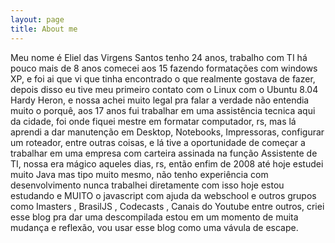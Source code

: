 ```yaml
---
layout: page
title: About me
---
```


Meu nome é Eliel das Virgens Santos tenho 24 anos, trabalho com TI há pouco mais de 8 anos comecei aos 15 fazendo formatações
com windows XP, e foi ai que vi que tinha encontrado o que realmente gostava de fazer, depois disso eu tive meu primeiro contato com o Linux com o Ubuntu 8.04 Hardy Heron, e nossa achei muito legal pra falar a verdade não entendia muito o porquê, aos 17 anos fui trabalhar em uma assistência tecnica aqui da cidade, foi onde fiquei mestre em formatar computador, rs, mas lá aprendi a dar manutenção em Desktop, Notebooks, Impressoras, configurar um roteador, entre outras coisas, e lá tive a oportunidade de começar a trabalhar em uma empresa com carteira assinada na função Assistente de TI, nossa era mágico aqueles dias, rs, então enfim de 2008 até hoje estudei muito Java mas tipo muito mesmo, não tenho experiência com desenvolvimento nunca trabalhei diretamente com isso hoje estou estudando e MUITO o javascript com ajuda da webschool e outros grupos como Imasters , BrasilJS , Codecasts , Canais do Youtube entre outros, criei esse blog pra dar uma descompilada estou em um momento de muita mudança e reflexão, vou usar esse blog como uma vávula de escape. 
